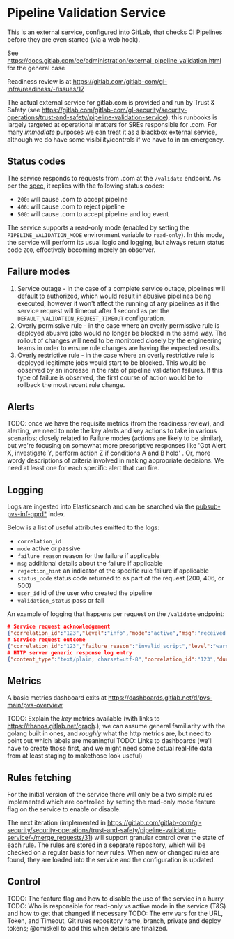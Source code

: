 # Pipeline Validation Service

This is an external service, configured into GitLab, that checks CI Pipelines before they are even started (via a web hook).

See https://docs.gitlab.com/ee/administration/external_pipeline_validation.html for the general case

Readiness review is at https://gitlab.com/gitlab-com/gl-infra/readiness/-/issues/17

The actual external service for gitlab.com is provided and run by Trust & Safety (see https://gitlab.com/gitlab-com/gl-security/security-operations/trust-and-safety/pipeline-validation-service); this runbooks is largely targeted at operational matters for SREs responsible for .com.  For many *immediate* purposes we can treat it as a blackbox external service, although we do have some visibility/controls if we have to in an emergency.

## Status codes

The service responds to requests from .com at the `/validate` endpoint. As per the [spec](https://docs.gitlab.com/ee/administration/external_pipeline_validation.html#usage), it replies with the following status codes:

- `200`: will cause .com to accept pipeline
- `406`: will cause .com to reject pipeline
- `500`: will cause .com to accept pipeline and log event

The service supports a read-only mode (enabled by setting the `PIPELINE_VALIDATION_MODE` environment variable to `read-only`). In this mode, the service will perform its usual logic and logging, but always return status code `200`, effectively becoming merely an observer.

## Failure modes

1. Service outage - in the case of a complete service outage, pipelines will default to authorized, which would result in abusive pipelines being executed, however it won't affect the running of any pipelines as it the service request will timeout after 1 second as per the `DEFAULT_VALIDATION_REQUEST_TIMEOUT` configuration.
2. Overly permissive rule - in the case where an overly permissive rule is deployed abusive jobs would no longer be blocked in the same way. The rollout of changes will need to be monitored closely by the engineering teams in order to ensure rule changes are having the expected results.
3. Overly restrictive rule - in the case where an overly restrictive rule is deployed legitimate jobs would start to be blocked. This would be observed by an increase in the rate of pipeline validation failures. If this type of failure is observed, the first course of action would be to rollback the most recent rule change.


## Alerts
 
TODO: once we have the requisite metrics (from the readiness review), and alerting, we need to note the key alerts and key actions to take in various scenarios; closely related to Failure modes (actions are likely to be similar), but we're focusing on somewhat more prescriptive responses like 'Got Alert X, investigate Y, perform action Z if conditions A and B hold' .  Or, more wordy descriptions of criteria involved in making appropriate decisions.  We need at least one for each specific alert that can fire.

## Logging

Logs are ingested into Elasticsearch and can be searched via the [pubsub-pvs-inf-gprd*](https://log.gprd.gitlab.net/app/management/kibana/indexPatterns/patterns/4858f3a0-a312-11eb-966b-2361593353f9#/?_a=h@9293420) index.

Below is a list of useful attributes emitted to the logs:

* `correlation_id`
* `mode` active or passive
* `failure_reason` reason for the failure if applicable
* `msg` additional details about the failure if applicable
* `rejection_hint` an indicator of the specific rule failure if applicable
* `status_code` status code returned to as part of the request (200, 406, or 500)
* `user_id` id of the user who created the pipeline
* `validation_status` pass or fail


An example of logging that happens per request on the `/validate` endpoint:

```json
# Service request acknowledgement
{"correlation_id":"123","level":"info","mode":"active","msg":"received request","time":"2021-04-22T09:28:15+02:00"}
# Service request outcome
{"correlation_id":"123","failure_reason":"invalid_script","level":"warning","mode":"active","msg":"pipeline rejected due to invalid script string","pipeline_sha":"9459c735bdc2352b8169789e5cc61b2a382d6f25","project_id":35,"rejection_hint":"xmr","status_code":406,"time":"2021-04-22T09:28:15+02:00","user_id":37,"validation_status":"fail"}
# HTTP server generic response log entry
{"content_type":"text/plain; charset=utf-8","correlation_id":"123","duration_ms":0,"host":"127.0.0.1:8080","level":"info","method":"POST","msg":"access","proto":"HTTP/1.1","referrer":"","remote_addr":"127.0.0.1:65204","remote_ip":"127.0.0.1","status":406,"system":"http","time":"2021-04-22T09:28:15+02:00","ttfb_ms":0,"uri":"/validate?token=[FILTERED]","user_agent":"HTTPie/2.4.0","written_bytes":15}
```

## Metrics 

A basic metrics dashboard exits at https://dashboards.gitlab.net/d/pvs-main/pvs-overview

TODO: Explain the *key* metrics available (with links to https://thanos.gitlab.net/graph.); we can assume general familiarity with the golang built in ones, and *roughly* what the http metrics are, but need to point out which labels are meaningful
TODO: Links to dashboards (we'll have to create those first, and we might need some actual real-life data from at least staging to makethose look useful)

## Rules fetching

For the initial version of the service there will only be a two simple rules implemented which are controlled by setting the read-only mode feature flag on the service to enable or disable.

The next iteration (implemented in https://gitlab.com/gitlab-com/gl-security/security-operations/trust-and-safety/pipeline-validation-service/-/merge_requests/31) will support granular control over the state of each rule. The rules are stored in a separate repository, which will be checked on a regular basis for new rules. When new or changed rules are found, they are loaded into the service and the configuration is updated.

## Control

TODO: The feature flag and how to disable the use of the service in a hurry
TODO: Who is responsible for read-only vs active mode in the service (T&S) and how to get that changed if necessary
TODO: The env vars for the URL, Token, and Timeout, Git rules repository name, branch, private and deploy tokens; @cmiskell to add this when details are finalized. 
